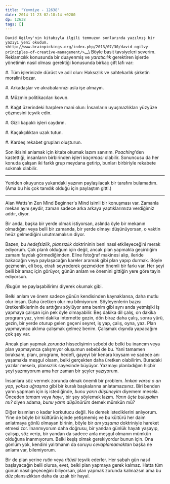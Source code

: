 ```yaml
---
title: "Yevmiye - 12638"
date: 2014-11-23 02:18:14 +0200
dp: 12638
tags: []
---
```


`David Ogilvy'nin kitabıyla ilgili temmuzun sonlarında yazılmış bir
yazıyı yeni
okudum. <http://www.brainpickings.org/index.php/2013/07/30/david-ogilvy-principles-of-creative-management/>`__\ Böyle
basit tavsiyeleri severim. Reklamcılık konusunda bir duayenmiş ve
*yaratıcılık* gerektiren işlerde yönetimin nasıl olması gerektiği
konusunda birkaç çift lafı var:

#. Tüm işlerinizde dürüst ve adil olun: Haksızlık ve sahtekarlık
   şirketin moralini bozar.

#. Arkadaşlar ve akrabalarınızı asla işe almayın.

#. Müzmin politikacıları kovun.

#. Kağıt üzerindeki harplere mani olun: İnsanların uyuşmazlıkları
   yüzyüze çözmesini teşvik edin.

#. Gizli kapaklı işleri caydırın.

#. Kaçakçılıktan uzak tutun.

#. Kardeş rekabet grupları oluşturun.

Son ikisini anlamak için kitabı okumak lazım sanırım. *Poaching*'den
kastettiği, insanların birbirinden işleri *kaçırması* olabilir.
Sonuncusu da her konuda çalışan iki farklı grup meydana getirip, bunları
birbiriyle rekabete sokmak olabilir.

--------------

Yeniden okuyunca yukarıdaki yazının paylaşılacak bir tarafını bulamadım.
(Ama bu his çok tanıdık olduğu için paylaştım gitti.)

--------------

Alan Watts'ın Zen Mind Beginner's Mind isimli bir konuşması var. Zamanla
mekan aynı şeydir, zaman sadece arka arkaya yaptıklarımıza verdiğimiz
addır, diyor.

Bir anda, başka bir yerde olmak istiyorsan, aslında öyle bir mekanın
olmadığını veya belli bir zamanda, bir yerde olmayı düşünüyorsan, o
vaktin heüz gelmediğini unutmamalısın diyor.

Bazen, bu *hedefsizlik*, *plansızlık* doktrininin beni nasıl
etkileyeceğini merak ediyorum. Çok planlı olduğum için değil, ancak plan
yapmakla geçirdiğim zamanı faydalı görmediğimden. Eline fotoğraf
makinesi alıp, ileride bakacağın veya paylaşacağın kareler aramak gibi
plan yapıp durmak. Böyle gezmenin, eli boş, etrafı seyrederek gezmekten
önemli bir farkı var. Her şeyi belli bir amaç için görüyor, günün anlam
ve önemini gittiğin yere göre tayin ediyorsun.

/Bugün ne paylaşabilirim/ diyerek okumak gibi.

Belki anlam ve önem sadece günün kendisinden kaynaklansa, daha mutlu
olur insan. Daha üretken olur mu bilmiyorum. Söyleyenlerin bazısı
üretkenliklerinin de arttığını söylüyor ama benim gibi aynı anda
yetmişiki iş yapmaya çalışan için pek öyle olmayabilir. Beş dakika dil
çalış, on dakika program yaz, yirmi dakika internette gezin, dön biraz
daha çalış, sonra yürü, gezin, bir yerde oturup gelen geçeni seyret, iş
yap, çalış, oyna, yaz. Plan yapmayınca aklıma çalışmak gelmez benim.
Çalışmak dışında yapacağım çok şey var.

Ancak plan yapmak *zorunda* hissedişimin sebebi de belki bu inancım veya
plan yapmayınca çalışmıyor oluşumun sebebi de bu. Yani tamamen bıraksam,
planı, programı, hedefi, gayeyi bir kenara koysam ve sadece anı
yaşamakla meşgul olsam, belki gerçekten daha üretken olabilirim.
Buradaki yazılar mesela, plansızlık sayesinde büyüyor. Yazmayı
planladığım hiçbir şeyi yazmıyorum ama her zaman bir şeyler yazıyorum.

İnsanlara söz vermek zorunda olmak önemli bir problem. *İmkan varsa o an
yap, yoksa uğraşma* gibi bir kuralı başkalarına anlatamazsınız. Biri
benden yarın yapmam için iş istediğinde, *bunu yarın düşüneyim* diyemem
mesela. Önceden *tamam* veya *hayır*, bir şey söylemek lazım. *Yarın
üçte buluşalım mı?* diyen adama, *bunu yarın düşünürüm* demek mümkün mü?

Diğer kısımları o kadar korkutucu değil. Ne demek istediklerini
anlıyorum. Yine de böyle bir kültürün içinde yetişmemiş ve bu kültürü
her daim anlatmaya gönlü olmayan birinin, böyle bir *anı yaşama*
doktriniyle hareket etmesi zor. İnanmıyorum daha doğrusu, bir yandan
günlük hayatı yaşayıp, çalışıp, söz verip, bir yandan da sadece anla
meşgul olmanın mümkün olduğuna inanmıyorum. Belki keşiş olmak
gerekiyordur bunun için. Ona gönlüm yok, kendini yalıtmanın da soruyu
*cevaplamamaktan* başka ne anlamı var, bilemiyorum.

Bir de plan yerine *rutin* veya *ritüeli* teşvik ederler. Her sabah gün
nasıl başlayacağın belli olursa, evet, belki plan yapmaya gerek kalmaz.
Hatta tüm günün nasıl geçeceğini biliyorsan, plan yapmak zorunda
kalmazsın ama bu *düz* plansızlıktan daha da uzak bir hayal.

